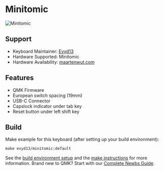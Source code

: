 # Minitomic

![Minitomic](https://i.imgur.com/wGtNokW.jpg)

## Support
* Keyboard Maintainer: [Evyd13](https://github.com/evyd13)
* Hardware Supported: Minitomic
* Hardware Availability: [maartenwut.com](https://maartenwut.com)


## Features
- QMK Firmware  
- European switch spacing (19mm)  
- USB-C Connector  
- Capslock indicator under tab key  
- Reset button under left shift key  

## Build
Make example for this keyboard (after setting up your build environment):

    make evyd13/minitomic:default

See the [build environment setup](https://docs.qmk.fm/#/getting_started_build_tools) and the [make instructions](https://docs.qmk.fm/#/getting_started_make_guide) for more information. Brand new to QMK? Start with our [Complete Newbs Guide](https://docs.qmk.fm/#/newbs).